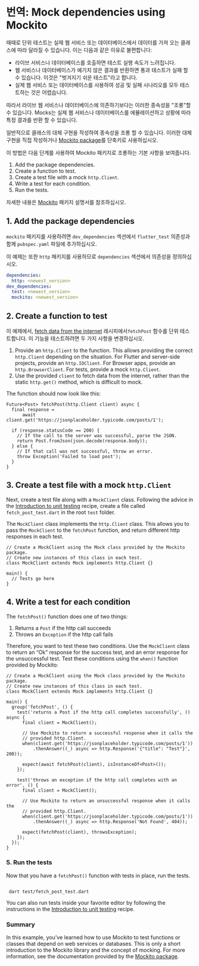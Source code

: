 # 번역: Mock dependencies using Mockito

때때로 단위 테스트는 실제 웹 서비스 또는 데이터베이스에서 데이터를 가져 오는 클래스에 따라 달라질 수 있습니다. 이는 다음과 같은 이유로 불편합니다:

- 라이브 서비스나 데이터베이스를 호출하면 테스트 실행 속도가 느려집니다.
- 웹 서비스나 데이터베이스가 예기치 않은 결과를 반환하면 통과 테스트가 실패 할 수 있습니다. 이것은 "벗겨지기 쉬운 테스트"라고 합니다.
- 실제 웹 서비스 또는 데이터베이스를 사용하여 성공 및 실패 시나리오를 모두 테스트하는 것은 어렵습니다.

따라서 라이브 웹 서비스나 데이터베이스에 의존하기보다는 이러한 종속성을 "조롱"할 수 있습니다. Mocks는 실제 웹 서비스나 데이터베이스를 에뮬레이션하고 상황에 따라 특정 결과를 반환 할 수 있습니다.

일반적으로 클래스의 대체 구현을 작성하여 종속성을 조롱 할 수 있습니다. 이러한 대체 구현을 직접 작성하거나 [Mockito package](https://pub.dev/packages/mockito)를 단축키로 사용하십시오.

이 방법은 다음 단계를 사용하여 Mockito 패키지로 조롱하는 기본 사항을 보여줍니다.

1. Add the package dependencies.
2. Create a function to test.
3. Create a test file with a mock `http.Client`.
4. Write a test for each condition.
5. Run the tests.

자세한 내용은 [Mockito](https://pub.dev/packages/mockito) 패키지 설명서를 참조하십시오.

##  1. Add the package dependencies

 `mockito` 패키지를 사용하려면 `dev_dependencies` 섹션에서 `flutter_test` 의존성과 함께 `pubspec.yaml` 파일에 추가하십시오.

이 예제는 또한 `http` 패키지를 사용하므로 `dependencies` 섹션에서 의존성을 정의하십시오.

```yaml
dependencies:
  http: <newest_version>
dev_dependencies:
  test: <newest_version>
  mockito: <newest_version>
```

##  2. Create a function to test

이 예제에서, [fetch data from the internet](https://flutter.dev/docs/cookbook/networking/fetch-data) 레시피에서`fetchPost` 함수를 단위 테스트합니다. 이 기능을 테스트하려면 두 가지 사항을 변경하십시오.

1. Provide an `http.Client` to the function. This allows providing the correct `http.Client` depending on the situation. For Flutter and server-side projects, provide an `http.IOClient`. For Browser apps, provide an `http.BrowserClient`. For tests, provide a mock `http.Client`.
2. Use the provided `client` to fetch data from the internet, rather than the static `http.get()` method, which is difficult to mock.

The function should now look like this:

 

```
Future<Post> fetchPost(http.Client client) async {
  final response =
      await client.get('https://jsonplaceholder.typicode.com/posts/1');

  if (response.statusCode == 200) {
    // If the call to the server was successful, parse the JSON.
    return Post.fromJson(json.decode(response.body));
  } else {
    // If that call was not successful, throw an error.
    throw Exception('Failed to load post');
  }
}
```

##  3. Create a test file with a mock `http.Client` 

Next, create a test file along with a `MockClient` class. Following the advice in the [Introduction to unit testing](https://flutter.dev/docs/cookbook/testing/unit/introduction) recipe, create a file called `fetch_post_test.dart` in the root `test` folder.

The `MockClient` class implements the `http.Client` class. This allows you to pass the `MockClient` to the `fetchPost` function, and return different http responses in each test.

  

```
// Create a MockClient using the Mock class provided by the Mockito package.
// Create new instances of this class in each test.
class MockClient extends Mock implements http.Client {}

main() {
  // Tests go here
}
```

##  4. Write a test for each condition

The `fetchPost()` function does one of two things:

1. Returns a `Post` if the http call succeeds
2. Throws an `Exception` if the http call fails

Therefore, you want to test these two conditions. Use the `MockClient` class to return an “Ok” response for the success test, and an error response for the unsuccessful test. Test these conditions using the `when()` function provided by Mockito:

  

```
// Create a MockClient using the Mock class provided by the Mockito package.
// Create new instances of this class in each test.
class MockClient extends Mock implements http.Client {}

main() {
  group('fetchPost', () {
    test('returns a Post if the http call completes successfully', () async {
      final client = MockClient();

      // Use Mockito to return a successful response when it calls the
      // provided http.Client.
      when(client.get('https://jsonplaceholder.typicode.com/posts/1'))
          .thenAnswer((_) async => http.Response('{"title": "Test"}', 200));

      expect(await fetchPost(client), isInstanceOf<Post>());
    });

    test('throws an exception if the http call completes with an error', () {
      final client = MockClient();

      // Use Mockito to return an unsuccessful response when it calls the
      // provided http.Client.
      when(client.get('https://jsonplaceholder.typicode.com/posts/1'))
          .thenAnswer((_) async => http.Response('Not Found', 404));

      expect(fetchPost(client), throwsException);
    });
  });
}
```

###  5. Run the tests

Now that you have a `fetchPost()` function with tests in place, run the tests.

  

```

 dart test/fetch_post_test.dart
```

You can also run tests inside your favorite editor by following the instructions in the [Introduction to unit testing](https://flutter.dev/docs/cookbook/testing/unit/introduction#run-tests-using-intellij-or-vscode) recipe.

###  Summary

In this example, you’ve learned how to use Mockito to test functions or classes that depend on web services or databases. This is only a short introduction to the Mockito library and the concept of mocking. For more information, see the documentation provided by the [Mockito package](https://pub.dev/packages/mockito).